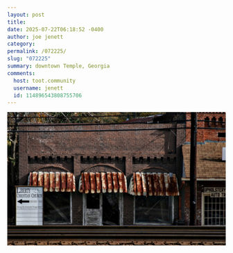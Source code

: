 ```yaml
---
layout: post
title: 
date: 2025-07-22T06:18:52 -0400
author: joe jenett
category: 
permalink: /072225/
slug: "072225"
summary: downtown Temple, Georgia
comments:
  host: toot.community
  username: jenett
  id: 114896543808755706
---
```


<a title="new in b22 img.select" href="/img.select"><img src="/images.select/liberty.jpg" alt="liberty" class="mw100 mt-12" width="672"></a>




<a href="https://brid.gy/publish/mastodon"></a>